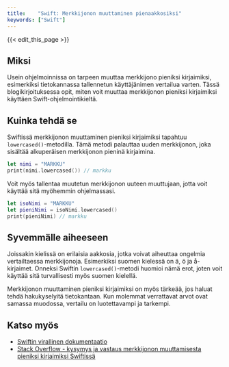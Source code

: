 ```yaml
---
title:    "Swift: Merkkijonon muuttaminen pienaakkosiksi"
keywords: ["Swift"]
---
```


{{< edit_this_page >}}

## Miksi

Usein ohjelmoinnissa on tarpeen muuttaa merkkijono pieniksi kirjaimiksi, esimerkiksi tietokannassa tallennetun käyttäjänimen vertailua varten. Tässä blogikirjoituksessa opit, miten voit muuttaa merkkijonon pieniksi kirjaimiksi käyttäen Swift-ohjelmointikieltä.

## Kuinka tehdä se

Swiftissä merkkijonon muuttaminen pieniksi kirjaimiksi tapahtuu `lowercased()`-metodilla. Tämä metodi palauttaa uuden merkkijonon, joka sisältää alkuperäisen merkkijonon pieninä kirjaimina.

```Swift
let nimi = "MARKKU"
print(nimi.lowercased()) // markku
```

Voit myös tallentaa muutetun merkkijonon uuteen muuttujaan, jotta voit käyttää sitä myöhemmin ohjelmassasi.

```Swift
let isoNimi = "MARKKU"
let pieniNimi = isoNimi.lowercased()
print(pieniNimi) // markku
```

## Syvemmälle aiheeseen

Joissakin kielissä on erilaisia aakkosia, jotka voivat aiheuttaa ongelmia vertailtaessa merkkijonoja. Esimerkiksi suomen kielessä on ä, ö ja å-kirjaimet. Onneksi Swiftin `lowercased()`-metodi huomioi nämä erot, joten voit käyttää sitä turvallisesti myös suomen kielellä.

Merkkijonon muuttaminen pieniksi kirjaimiksi on myös tärkeää, jos haluat tehdä hakukyselyitä tietokantaan. Kun molemmat verrattavat arvot ovat samassa muodossa, vertailu on luotettavampi ja tarkempi.

## Katso myös

- [Swiftin virallinen dokumentaatio](https://docs.swift.org/swift-book/LanguageGuide/StringsAndCharacters.html#//apple_ref/doc/uid/TP40014097-CH7-ID291)
- [Stack Overflow - kysymys ja vastaus merkkijonon muuttamisesta pieniksi kirjaimiksi Swiftissä](https://stackoverflow.com/questions/24123320/converting-string-to-lowercase-in-swift)